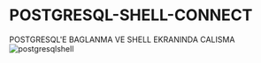# POSTGRESQL-SHELL-CONNECT
POSTGRESQL'E BAGLANMA VE  SHELL EKRANINDA CALISMA 
![postgresqlshell](https://user-images.githubusercontent.com/55101344/88073213-9c7d5a00-cb7e-11ea-996e-911f439af7d4.png)
